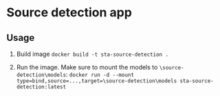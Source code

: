 # Source detection app

## Usage

1. Build image `docker build -t sta-source-detection .`

2. Run the image. Make sure to mount the models to `\source-detection\models`: 
  `docker run -d --mount type=bind,source=...,target=\source-detection\models sta-source-detection:latest `

